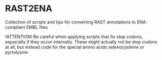 # RAST2ENA
Collection of scripts and tips for converting RAST annotations to ENA-compliant EMBL files

!ATTENTION! Be careful when applying scripts that fix stop codons, espacially if they occur internally. These might actually not be stop codons at all, but instead code for the special amino acids selenocysteine or pyrrolysine
